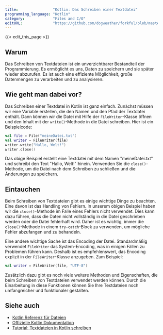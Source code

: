 ```yaml
---
title:                "Kotlin: Das Schreiben einer Textdatei"
programming_language: "Kotlin"
category:             "Files and I/O"
editURL:              "https://github.com/dogweather/forkful/blob/master/content/de/kotlin/writing-a-text-file.md"
---
```


{{< edit_this_page >}}

## Warum
Das Schreiben von Textdateien ist ein unverzichtbarer Bestandteil der Programmierung. Es ermöglicht es uns, Daten zu speichern und sie später wieder abzurufen. Es ist auch eine effiziente Möglichkeit, große Datenmengen zu verarbeiten und zu analysieren.

## Wie geht man dabei vor?
Das Schreiben einer Textdatei in Kotlin ist ganz einfach. Zunächst müssen wir eine Variable erstellen, die den Namen und den Pfad der Textdatei enthält. Dann können wir die Datei mit Hilfe der `FileWriter`-Klasse öffnen und den Inhalt mit der `write()`-Methode in die Datei schreiben. Hier ist ein Beispielcode:

```kotlin
val file = File("meineDatei.txt")
val writer = FileWriter(file)
writer.write("Hallo, Welt!")
writer.close()
```

Das obige Beispiel erstellt eine Textdatei mit dem Namen "meineDatei.txt" und schreibt den Text "Hallo, Welt!" hinein. Verwenden Sie die `close()`-Methode, um die Datei nach dem Schreiben zu schließen und die Änderungen zu speichern.

## Eintauchen
Beim Schreiben von Textdateien gibt es einige wichtige Dinge zu beachten. Eine davon ist das Handling von Fehlern. In unserem obigen Beispiel haben wir die `close()`-Methode im Falle eines Fehlers nicht verwendet. Dies kann dazu führen, dass die Daten nicht vollständig in die Datei geschrieben werden oder die Datei fehlerhaft wird. Daher ist es wichtig, immer die `close()`-Methode in einem `try-catch`-Block zu verwenden, um mögliche Fehler abzufangen und zu behandeln.

Eine andere wichtige Sache ist das Encoding der Datei. Standardmäßig verwendet `FileWriter` das System-Encoding, was in einigen Fällen zu Problemen führen kann. Deshalb ist es empfehlenswert, das Encoding explizit in der `FileWriter`-Klasse anzugeben. Zum Beispiel:

```kotlin
val writer = FileWriter(file, "UTF-8")
```

Zusätzlich dazu gibt es noch viele weitere Methoden und Eigenschaften, die beim Schreiben von Textdateien verwendet werden können. Durch die Einarbeitung in diese Funktionen können Sie Ihre Textdateien noch umfangreicher und funktionaler gestalten.

## Siehe auch
- [Kotlin Referenz für Dateien](https://kotlinlang.org/api/latest/jvm/stdlib/kotlin.io/java.io.-file/)
- [Offizielle Kotlin Dokumentation](https://kotlinlang.org/docs/home.html)
- [Tutorial: Textdateien in Kotlin schreiben](https://www.journaldev.com/17357/kotlin-write-to-file)